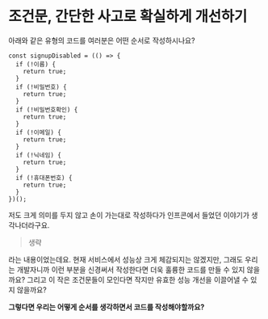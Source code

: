 # 조건문, 간단한 사고로 확실하게 개선하기

아래와 같은 유형의 코드를 여러분은 어떤 순서로 작성하시나요?

```tsx
const signupDisabled = (() => {
  if (!이름) {
    return true;
  }
  if (!비밀번호) {
    return true;
  }
  if (!비밀번호확인) {
    return true;
  }
  if (!이메일) {
    return true;
  }
  if (!닉네임) {
    return true;
  }
  if (!휴대폰번호) {
    return true;
  }
})();
```

저도 크게 의미를 두지 않고 손이 가는대로 작성하다가 인프콘에서 들었던 이야기가 생각나더라구요.

> 생략

라는 내용이었는데요. 현재 서비스에서 성능상 크게 체감되지는 않겠지만, 그래도 우리는 개발자니까 이런 부분을 신경써서 작성한다면 더욱 훌륭한 코드를 만들 수 있지 않을까요? 그리고 이 작은 조건문들이 모인다면 작지만 유효한 성능 개선을 이끌어낼 수 있지 않을까요?

**그렇다면 우리는 어떻게 순서를 생각하면서 코드를 작성해야할까요?**
